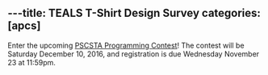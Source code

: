 ---title:
TEALS T-Shirt Design Survey
categories: [apcs]
---
Enter the upcoming [PSCSTA Programming Contest](http://pscsta.org/pscsta-programming-contest/)! The contest will be Saturday December 10, 2016, and registration is due Wednesday November 23 at 11:59pm.
